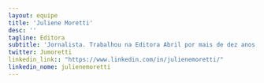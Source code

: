 ```yaml
---
layout: equipe
title: 'Juliene Moretti'
desc: ''
tagline: Editora
subtitle: 'Jornalista. Trabalhou na Editora Abril por mais de dez anos, passando pelas redações das revistas Recreio,  Alfa e Veja São Paulo, onde ficou por mais de oito anos. Trabalhou também na RedeTVMais e Editora Glamurama.'
twitter: Jumoretti
linkedin_link:: "https://www.linkedin.com/in/julienemoretti/"
linkedin_nome: julienemoretti
---
```

